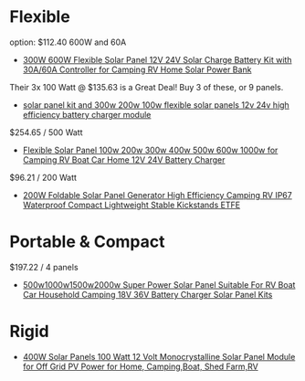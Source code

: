 # Flexible
option: $112.40 600W and 60A
- [300W 600W Flexible Solar Panel 12V 24V Solar Charge Battery Kit with 30A/60A Controller for Camping RV Home Solar Power Bank](https://www.aliexpress.us/item/3256807490658234.html)

Their 3x 100 Watt @ $135.63 is a Great Deal! Buy 3 of these, or 9 panels.
- [solar panel kit and 300w 200w 100w flexible solar panels 12v 24v high efficiency battery charger module](https://www.aliexpress.us/item/2255801012815034.html)

$254.65 / 500 Watt
- [Flexible Solar Panel 100w 200w 300w 400w 500w 600w 1000w for Camping RV Boat Car Home 12V 24V Battery Charger](https://www.aliexpress.us/item/3256803088848571.html)

$96.21 / 200 Watt
- [200W Foldable Solar Panel Generator High Efficiency Camping RV IP67 Waterproof Compact Lightweight Stable Kickstands ETFE](https://www.aliexpress.us/item/3256807267901963.html)

# Portable & Compact
$197.22 / 4 panels
- [500w1000w1500w2000w Super Power Solar Panel Suitable For RV Boat Car Household Camping 18V 36V Battery Charger Solar Panel Kits](https://www.aliexpress.us/item/3256807237948156.html)

# Rigid
- [400W Solar Panels 100 Watt 12 Volt Monocrystalline Solar Panel Module for Off Grid PV Power for Home, Camping,Boat, Shed Farm,RV](https://www.aliexpress.us/item/3256807895526951.html)
